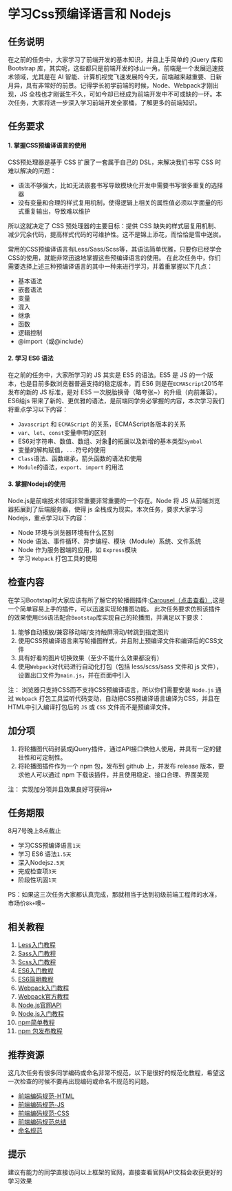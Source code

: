 # 学习Css预编译语言和 Nodejs

## 任务说明
在之前的任务中，大家学习了前端开发的基本知识，并且上手简单的 jQuery 库和 Bootstrap 库，其实呢，这些都只是前端开发的冰山一角。前端是一个发展迅速技术领域，尤其是在 AI 智能、计算机视觉飞速发展的今天，前端越来越重要、日新月异，具有非常好的前景。记得学长初学前端的时候，Node、Webpack才刚出现，JS 全栈也才刚诞生不久，可如今却已经成为前端开发中不可或缺的一环。本次任务，大家将进一步深入学习前端开发全家桶，了解更多的前端知识。

## 任务要求
#### 1. 掌握CSS预编译语言的使用
CSS预处理器是基于 CSS 扩展了一套属于自己的 DSL，来解决我们书写 CSS 时难以解决的问题：
  - 语法不够强大，比如无法嵌套书写导致模块化开发中需要书写很多重复的选择器
  - 没有变量和合理的样式复用机制，使得逻辑上相关的属性值必须以字面量的形式重复输出，导致难以维护

所以这就决定了 CSS 预处理器的主要目标：提供 CSS 缺失的样式层复用机制、减少冗余代码，提高样式代码的可维护性。这不是锦上添花，而恰恰是雪中送炭。

常用的CSS预编译语言有Less/Sass/Scss等，其语法简单优雅，只要你已经学会CSS的使用，就能非常迅速地掌握这些预编译语言的使用。
在此次任务中，你们需要选择上述三种预编译语言的其中一种来进行学习，并着重掌握以下几点：
  - 基本语法
  - 嵌套语法
  - 变量
  - 混入
  - 继承
  - 函数
  - 逻辑控制
  - @import（或@include）

#### 2. 学习 ES6 语法
在之前的任务中，大家所学习的 JS 其实是 ES5 的语法。ES5 是 JS 的一个版本，也是目前多数浏览器普遍支持的稳定版本，而 ES6 则是在`ECMAScript`2015年发布的新的 JS 标准，是对 ES5 一次脱胎换骨（略夸张~）的升级（向前兼容）。
ES6给js 带来了新的、更优雅的语法，是前端同学务必掌握的内容，本次学习我们将重点学习以下内容：
 - `Javascript` 和 `ECMAScript` 的关系，ECMAScript各版本的关系
 - `var`、`let`、`const`变量申明的区别
 - ES6对字符串、数值、数组、对象的拓展以及新增的基本类型`Symbol`
 - 变量的解构赋值，`...`符号的使用
 - `Class`语法、函数继承，箭头函数的语法和使用
 - `Module`的语法，`export`、`import` 的用法


#### 3. 掌握Nodejs的使用
Node.js是前端技术领域非常重要非常重要的一个存在。Node 将 JS 从前端浏览器拓展到了后端服务器，使得 js 全栈成为现实。本次任务，要求大家学习 Nodejs，重点学习以下内容：
  - Node 环境与浏览器环境有什么区别
  - Node 语法、事件循环、异步编程、模块（Module）系统、文件系统
  - Node 作为服务器端的应用，如 `Express`模块
  - 学习 `Webpack` 打包工具的使用


## 检查内容
在学习Bootstap时大家应该有所了解它的轮播图插件:[Carousel（点击查看）](http://v3.bootcss.com/javascript/#carousel),这是一个简单容易上手的插件，可以迅速实现轮播图功能。
此次任务要求仿照该插件的效果使用`ES6`语法配合`Bootstap`库实现自己的轮播图，并满足以下要求：
1. 能够自动播放/兼容移动端/支持触屏滑动/转跳到指定图片
2. 使用CSS预编译语言来写轮播图样式，并且附上预编译文件和编译后的CSS文件
3. 具有好看的图片切换效果（至少不能什么效果都没有）
4. 使用`Webpack`对代码进行自动化打包（包括 less/scss/sass 文件和 js 文件），设置出口文件为`main.js`，并在页面中引入

注： 浏览器只支持CSS而不支持CSS预编译语言，所以你们需要安装 `Node.js` 通过 `Webpack` 打包工具监听代码变动，自动把CSS预编译语言编译为CSS，并且在HTML中引入编译打包后的 `JS` 或 `CSS` 文件而不是预编译文件。

## 加分项
1. 将轮播图代码封装成jQuery插件，通过API接口供他人使用，并具有一定的健壮性和可定制性。
2. 将轮播图插件作为一个 npm 包，发布到 github 上，并发布 release 版本，要求他人可以通过 npm 下载该插件，并且使用稳定、接口合理、界面美观

注： 实现加分项并且效果良好可获得`A+`

## 任务期限
8月7号晚上8点截止

- 学习CSS预编译语言`1天`
- 学习 ES6 语法`1.5天`
- 深入Nodejs`2.5天`
- 完成检查项`3天`
- 阶段性巩固`1天`

PS：如果这三次任务大家都认真完成，那就相当于达到初级前端工程师的水准，市场价`8k+`噢~

## 相关教程
1. [Less入门教程](http://less.bootcss.com/)
2. [Sass入门教程](http://sass.bootcss.com/docs/sass-reference/)
3. [Scss入门教程](http://www.jianshu.com/p/fa379a309c8a)
4. [ES6入门教程](http://es6.ruanyifeng.com/#docs/symbol)
5. [ES6简明教程](http://www.runoob.com/w3cnote/es6-concise-tutorial.html)
6. [Webpack入门教程](https://www.jianshu.com/p/42e11515c10f)
7. [Webpack官方教程](https://www.webpackjs.com/concepts/)
8. [Node.js官网API](http://nodejs.cn/api/)
9. [Node.js入门教程](http://www.runoob.com/nodejs/nodejs-tutorial.html)
10. [npm简单教程](https://www.runoob.com/nodejs/nodejs-npm.html)
11. [npm 包发布教程](https://www.cnblogs.com/chengxs/p/7651653.html)

## 推荐资源
这几次任务有很多同学编码或命名非常不规范，以下是很好的规范化教程，希望这一次检查的时候不要再出现编码或命名不规范的问题。
- [前端编码规范-HTML](http://blog.csdn.net/xllily_11/article/details/51249029)
- [前端编码规范-JS](http://caibaojian.com/toutiao/5938)
- [前端编码规范-CSS](http://blog.csdn.net/xllily_11/article/details/51249120)
- [前端编码规范总结](http://www.cnblogs.com/youfeng365/p/5846683.html)
- [命名规范](http://blog.csdn.net/dong_pt/article/details/50948033)

## 提示
建议有能力的同学直接访问以上框架的官网，直接查看官网API文档会收获更好的学习效果
